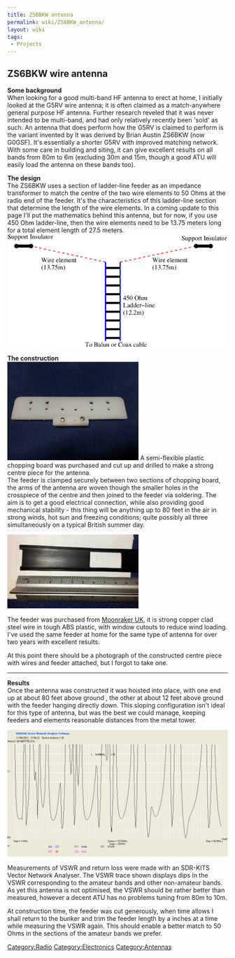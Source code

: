 ```yaml
---
title: ZS6BKW antenna
permalink: wiki/ZS6BKW_antenna/
layout: wiki
tags:
 - Projects
---
```


ZS6BKW wire antenna
-------------------

**Some background**  
When looking for a good multi-band HF antenna to erect at home, I
initially looked at the G5RV wire antenna; it is often claimed as a
match-anywhere general purpose HF antenna. Further research reveled that
it was never intended to be multi-band, and had only relatively recently
been 'sold' as such. An antenna that does perform how the G5RV is
claimed to perform is the variant invented by It was derived by Brian
Austin ZS6BKW (now G0GSF). It's essentially a shorter G5RV with improved
matching network. With some care in building and siting, it can give
excellent results on all bands from 80m to 6m (excluding 30m and 15m,
though a good ATU will easily load the antenna on these bands too).

  
**The design**  
The ZS6BKW uses a section of ladder-line feeder as an impedance
transformer to match the centre of the two wire elements to 50 Ohms at
the radio end of the feeder. It's the characteristics of this
ladder-line section that determine the length of the wire elements. In a
coming update to this page I'll put the mathematics behind this antenna,
but for now, if you use 450 Ohm ladder-line, then the wire elements need
to be 13.75 meters long for a total element length of 27.5 meters.
<img src="ZS6BKW-antenna.png" title="fig:ZS6BKW-antenna.png" alt="ZS6BKW-antenna.png" width="754" />

  
**The construction**  
<img src="20120323_134031.jpg" title="fig:20120323_134031.jpg" alt="20120323_134031.jpg" width="300" />
A semi-flexible plastic chopping board was purchased and cut up and
drilled to make a strong centre piece for the antenna.  
The feeder is clamped securely between two sections of chopping board,
the arms of the antenna are woven though the smaller holes in the
crosspiece of the centre and then joined to the feeder via soldering.
The aim is to get a good electrical connection, while also providing
good mechanical stability - this thing will be anything up to 80 feet in
the air in strong winds, hot sun and freezing conditions; quite possibly
all three simultaneously on a typical British summer day.

<img src="450_ohm_feeder.jpg" title="fig:450_ohm_feeder.jpg" alt="450_ohm_feeder.jpg" width="300" />  
  
  
  
The feeder was purchased from [Moonraker UK](http://www.moonraker.eu),
it is strong copper clad steel wire in tough ABS plastic, with window
cutouts to reduce wind loading. I've used the same feeder at home for
the same type of antenna for over two years with excellent results.

At this point there should be a photograph of the constructed centre
piece with wires and feeder attached, but I forgot to take one.  
  
  
  

------------------------------------------------------------------------

  
**Results**  
Once the antenna was constructed it was hoisted into place, with one end
up at about 80 feet above ground , the other at about 12 feet above
ground with the feeder hanging directly down. This sloping configuration
isn't ideal for this type of antenna, but was the best we could manage,
keeping feeders and elements reasonable distances from the metal tower.

  
<img src="Bunker_Screen-1-30.png" title="fig:Bunker_Screen-1-30.png" alt="Bunker_Screen-1-30.png" width="800" />

Measurements of VSWR and return loss were made with an SDR-KITS Vector
Network Analyser. The VSWR trace shown displays dips in the VSWR
corresponding to the amateur bands and other non-amateur bands. As yet
this antenna is not optimised, the VSWR should be rather better than
measured, however a decent ATU has no problems tuning from 80m to 10m.

At construction time, the feeder was cut generously, when time allows I
shall return to the bunker and trim the feeder length by a inches at a
time while measuring the VSWR again. This should enable a better match
to 50 Ohms in the sections of the amateur bands we prefer.

<Category:Radio> <Category:Electronics> <Category:Antennas>
